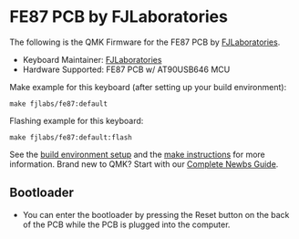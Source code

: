 # FE87 PCB by FJLaboratories

The following is the QMK Firmware for the FE87 PCB by [FJLaboratories](https://www.fjlaboratories.com/).

* Keyboard Maintainer: [FJLaboratories](https://github.com/mrnoisytiger)
* Hardware Supported: FE87 PCB w/ AT90USB646 MCU

Make example for this keyboard (after setting up your build environment):

    make fjlabs/fe87:default

Flashing example for this keyboard:

    make fjlabs/fe87:default:flash

See the [build environment setup](https://docs.qmk.fm/#/getting_started_build_tools) and the [make instructions](https://docs.qmk.fm/#/getting_started_make_guide) for more information. Brand new to QMK? Start with our [Complete Newbs Guide](https://docs.qmk.fm/#/newbs). 

## Bootloader

* You can enter the bootloader by pressing the Reset button on the back of the PCB while the PCB is plugged into the computer. 
